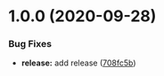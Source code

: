 # 1.0.0 (2020-09-28)


### Bug Fixes

* **release:** add release ([708fc5b](https://github.com/godxiaoji/mslide/commit/708fc5b9584b9f10f2adfd4285f18937accdfaac))
